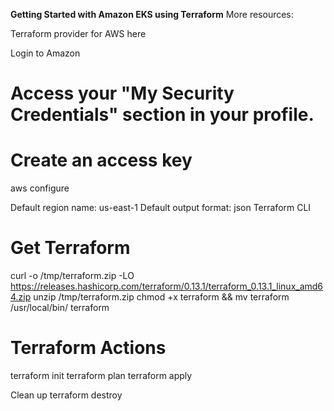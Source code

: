 **Getting Started with Amazon EKS using Terraform**
More resources:

Terraform provider for AWS here

Login to Amazon
# Access your "My Security Credentials" section in your profile. 
# Create an access key

aws configure

Default region name: us-east-1
Default output format: json
Terraform CLI

# Get Terraform

curl -o /tmp/terraform.zip -LO https://releases.hashicorp.com/terraform/0.13.1/terraform_0.13.1_linux_amd64.zip
unzip /tmp/terraform.zip
chmod +x terraform && mv terraform /usr/local/bin/
terraform

# Terraform Actions

terraform init
terraform plan
terraform apply

Clean up
terraform destroy
